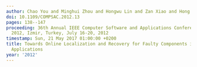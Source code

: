 ```yaml
---
author: Chao You and Minghui Zhou and Hongwu Lin and Zan Xiao and Hong Mei
doi: 10.1109/COMPSAC.2012.13
pages: 138--147
proceeding: 36th Annual IEEE Computer Software and Applications Conference, COMPSAC
  2012, Izmir, Turkey, July 16-20, 2012
timestamp: Sun, 21 May 2017 01:00:00 +0200
title: Towards Online Localization and Recovery for Faulty Components in Component-Based
  Applications
year: '2012'
---
```

